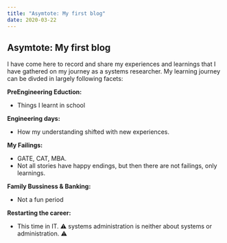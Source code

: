 ```yaml
---
title: "Asymtote: My first blog"
date: 2020-03-22
---
```


## Asymtote: My first blog
I have come here to record and share my experiences and learnings that I have gathered on my journey as a systems researcher.
My learning journey can be divded in largely following facets:

**PreEngineering Eduction:** 

* Things I learnt in school

**Engineering days:** 

* How my understanding shifted with new experiences.

**My Failings:** 

* GATE, CAT, MBA. 
* Not all stories have happy endings, but then there are not failings, only learnings.

**Family Bussiness & Banking:** 

* Not a fun period

**Restarting the career:** 

* This time in IT. 
:warning: systems administration is neither about systems or administration. :warning:

